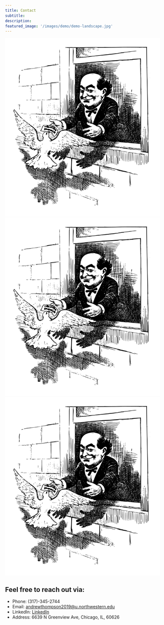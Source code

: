 ```yaml
---
title: Contact
subtitle:
description:
featured_image: '/images/demo/demo-landscape.jpg'
---
```


![](https://github.com/mossti/Portfolio/blob/master/images/320734.png)
![](../images/320734.png)
<img src="../images/320734.png">

## Feel free to reach out via:

* Phone: (317)-345-2744
* Email: andrewthompson2019@u.northwestern.edu
* LinkedIn: [LinkedIn](https://www.linkedin.com/in/andrew-thompson-940b17127/)
* Address: 6639 N Greenview Ave, Chicago, IL, 60626